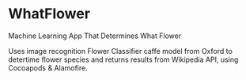# WhatFlower
Machine Learning App That Determines What Flower


Uses image recognition Flower Classifier caffe model from Oxford to detertime flower species and returns results from Wikipedia API, using Cocoapods & Alamofire.
